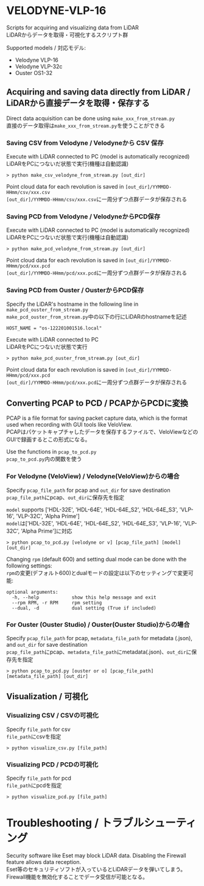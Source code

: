 # VELODYNE-VLP-16

Scripts for acquiring and visualizing data from LiDAR  
LiDARからデータを取得・可視化するスクリプト群

Supported models / 対応モデル:
- Velodyne VLP-16
- Velodyne VLP-32c
- Ouster OS1-32

## Acquiring and saving data directly from LiDAR / LiDARから直接データを取得・保存する

Direct data acquisition can be done using `make_xxx_from_stream.py`  
直接のデータ取得は`make_xxx_from_stream.py`を使うことができる

### Saving CSV from Velodyne / Velodyneから CSV 保存

Execute with LiDAR connected to PC (model is automatically recognized)  
LiDARをPCにつないだ状態で実行(機種は自動認識)

```
> python make_csv_velodyne_from_stream.py [out_dir]
```

Point cloud data for each revolution is saved in `[out_dir]/YYMMDD-HHmm/csv/xxx.csv`  
`[out_dir]/YYMMDD-HHmm/csv/xxx.csv`に一周分ずつ点群データが保存される

### Saving PCD from Velodyne / VelodyneからPCD保存

Execute with LiDAR connected to PC (model is automatically recognized)  
LiDARをPCにつないだ状態で実行(機種は自動認識)

```
> python make_pcd_velodyne_from_stream.py [out_dir]
```

Point cloud data for each revolution is saved in `[out_dir]/YYMMDD-HHmm/pcd/xxx.pcd`  
`[out_dir]/YYMMDD-HHmm/pcd/xxx.pcd`に一周分ずつ点群データが保存される

### Saving PCD from Ouster / OusterからPCD保存

Specify the LiDAR's hostname in the following line in `make_pcd_ouster_from_stream.py`  
`make_pcd_ouster_from_stream.py`中の以下の行にLiDARのhostnameを記述

```
HOST_NAME = "os-122201001516.local"
```

Execute with LiDAR connected to PC  
LiDARをPCにつないだ状態で実行

```
> python make_pcd_ouster_from_stream.py [out_dir]
```

Point cloud data for each revolution is saved in `[out_dir]/YYMMDD-HHmm/pcd/xxx.pcd`  
`[out_dir]/YYMMDD-HHmm/pcd/xxx.pcd`に一周分ずつ点群データが保存される

## Converting PCAP to PCD / PCAPからPCDに変換

PCAP is a file format for saving packet capture data, which is the format used when recording with GUI tools like VeloView.  
PCAPはパケットキャプチャしたデータを保存するファイルで、VeloViewなどのGUIで録画するとこの形式になる。

Use the functions in `pcap_to_pcd.py`  
`pcap_to_pcd.py`内の関数を使う

### For Velodyne (VeloView) / Velodyne(VeloView)からの場合

Specify `pcap_file_path` for pcap and `out_dir` for save destination  
`pcap_file_path`にpcap、`out_dir`に保存先を指定

`model` supports ['HDL-32E', 'HDL-64E', 'HDL-64E_S2', 'HDL-64E_S3', 'VLP-16', 'VLP-32C', 'Alpha Prime']  
`model`は['HDL-32E', 'HDL-64E', 'HDL-64E_S2', 'HDL-64E_S3', 'VLP-16', 'VLP-32C', 'Alpha Prime']に対応

```
> python pcap_to_pcd.py [velodyne or v] [pcap_file_path] [model] [out_dir]
```

Changing `rpm` (default 600) and setting dual mode can be done with the following settings:  
`rpm`の変更(デフォルト600)とdualモードの設定は以下のセッティングで変更可能:

```
optional arguments:
  -h, --help            show this help message and exit
  --rpm RPM, -r RPM     rpm setting
  --dual, -d            dual setting (True if included)
```

### For Ouster (Ouster Studio) / Ouster(Ouster Studio)からの場合

Specify `pcap_file_path` for pcap, `metadata_file_path` for metadata (.json), and `out_dir` for save destination  
`pcap_file_path`にpcap、`metadata_file_path`にmetadata(.json)、`out_dir`に保存先を指定

```
> python pcap_to_pcd.py [ouster or o] [pcap_file_path] [metadata_file_path] [out_dir]
```

## Visualization / 可視化

### Visualizing CSV / CSVの可視化

Specify `file_path` for csv  
`file_path`にcsvを指定

```
> python visualize_csv.py [file_path]
```

### Visualizing PCD / PCDの可視化

Specify `file_path` for pcd  
`file_path`にpcdを指定

```
> python visualize_pcd.py [file_path]
```

# Troubleshooting / トラブルシューティング

Security software like Eset may block LiDAR data. Disabling the Firewall feature allows data reception.  
Eset等のセキュリティソフトが入っているとLiDARデータを弾いてしまう。Firewall機能を無効化することでデータ受信が可能となる。
